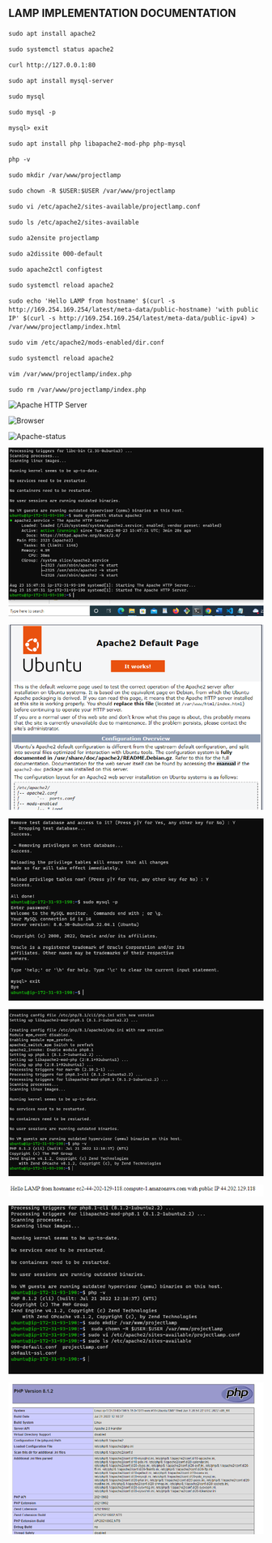 ## LAMP IMPLEMENTATION DOCUMENTATION

`sudo apt install apache2`

`sudo systemctl status apache2`

`curl http://127.0.0.1:80`

`sudo apt install mysql-server`

`sudo mysql`

`sudo mysql -p`

`mysql> exit`

`sudo apt install php libapache2-mod-php php-mysql`

`php -v`

`sudo mkdir /var/www/projectlamp`

`sudo chown -R $USER:$USER /var/www/projectlamp`

`sudo vi /etc/apache2/sites-available/projectlamp.conf`

`sudo ls /etc/apache2/sites-available`

`sudo a2ensite projectlamp`

`sudo a2dissite 000-default`

`sudo apache2ctl configtest`

`sudo systemctl reload apache2`

`sudo echo 'Hello LAMP from hostname' $(curl -s http://169.254.169.254/latest/meta-data/public-hostname) 'with public IP' $(curl -s http://169.254.169.254/latest/meta-data/public-ipv4) > /var/www/projectlamp/index.html`

`sudo vim /etc/apache2/mods-enabled/dir.conf`

`sudo systemctl reload apache2`

`vim /var/www/projectlamp/index.php`

`sudo rm /var/www/projectlamp/index.php`


![Apache HTTP Server](http://44.202.129.118:80)

![Browser](http://ec2-44-202-129-118.compute-1.amazonaws.com/)

![Apache-status](./images/Apache-status)

![Systemctl-Apache-Status](./images/Systemctl-Apache-Status.PNG)

![Ubuntu-Default-Page](./images/Ubuntu-Default-Page.PNG)

![My-sql](./images/My-sql.PNG)

![LAMP](./images/LAMP.PNG)

![Echo-Command](./images/Echo-Command.PNG)

![PROJECT-LAMP](./images/PROJECT-LAMP.PNG)

![PHP](./images/PHP.PNG)
